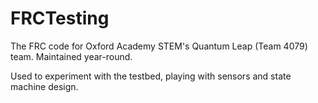 FRCTesting
==========

The FRC code for Oxford Academy STEM's Quantum Leap (Team 4079) team. Maintained year-round.

Used to experiment with the testbed, playing with sensors and state machine design.
